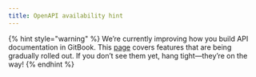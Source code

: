 ```yaml
---
title: OpenAPI availability hint
---
```


{% hint style="warning" %}
We’re currently improving how you build API documentation in GitBook. This [page](broken-reference) covers features that are being gradually rolled out. If you don’t see them yet, hang tight—they’re on the way!
{% endhint %}
